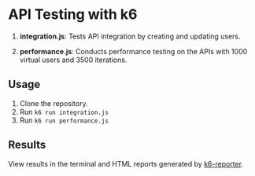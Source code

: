 # API Testing with k6

1. **integration.js**: Tests API integration by creating and updating users.

2. **performance.js**: Conducts performance testing on the APIs with 1000 virtual users and 3500 iterations.

## Usage

1. Clone the repository.
2. Run `k6 run integration.js` 
3. Run `k6 run performance.js` 

## Results

View results in the terminal and HTML reports generated by [k6-reporter](https://github.com/benc-uk/k6-reporter).
